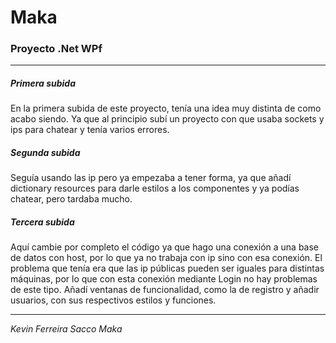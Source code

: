 # Maka
### Proyecto .Net WPf

---

##### Primera subida

En la primera subida de este proyecto, tenía una idea muy distinta de como acabo siendo.
Ya que al principio subí un proyecto con que usaba sockets y ips para chatear y tenía varios errores.

##### Segunda subida

Seguía usando las ip pero ya empezaba a tener forma, ya que añadí dictionary resources para darle estilos a los componentes y ya podías chatear, pero tardaba mucho.

##### Tercera subida

Aquí cambie por completo el código ya que hago una conexión a una base de datos con host, por lo que ya no trabaja con ip sino con esa conexión.
El problema que tenía era que las ip públicas pueden ser iguales para distintas máquinas, por lo que con esta conexión mediante Login no hay problemas de este tipo.
Añadí ventanas de funcionalidad, como la de registro y añadir usuarios, con sus respectivos estilos y funciones.

---

*Kevin Ferreira Sacco Maka*
